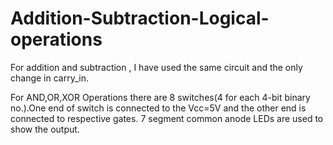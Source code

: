 # Addition-Subtraction-Logical-operations
For addition and subtraction , I have used the same circuit and the only change in carry_in.

For AND,OR,XOR Operations there are 8 switches(4 for each 4-bit binary no.).One end of switch is connected to the Vcc=5V and the other end is connected to respective gates.
7 segment common anode LEDs are used to show the output. 
